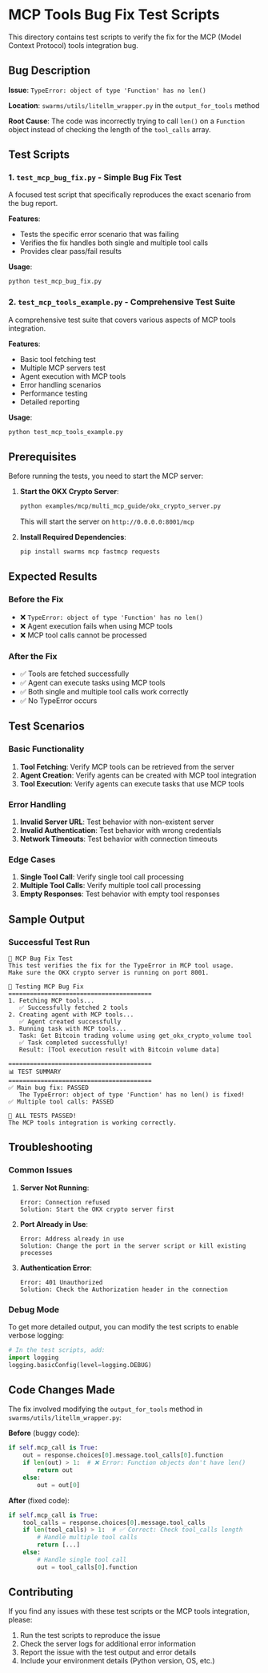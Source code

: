 # MCP Tools Bug Fix Test Scripts

This directory contains test scripts to verify the fix for the MCP (Model Context Protocol) tools integration bug.

## Bug Description

**Issue**: `TypeError: object of type 'Function' has no len()`

**Location**: `swarms/utils/litellm_wrapper.py` in the `output_for_tools` method

**Root Cause**: The code was incorrectly trying to call `len()` on a `Function` object instead of checking the length of the `tool_calls` array.

## Test Scripts

### 1. `test_mcp_bug_fix.py` - Simple Bug Fix Test

A focused test script that specifically reproduces the exact scenario from the bug report.

**Features**:
- Tests the specific error scenario that was failing
- Verifies the fix handles both single and multiple tool calls
- Provides clear pass/fail results

**Usage**:
```bash
python test_mcp_bug_fix.py
```

### 2. `test_mcp_tools_example.py` - Comprehensive Test Suite

A comprehensive test suite that covers various aspects of MCP tools integration.

**Features**:
- Basic tool fetching test
- Multiple MCP servers test
- Agent execution with MCP tools
- Error handling scenarios
- Performance testing
- Detailed reporting

**Usage**:
```bash
python test_mcp_tools_example.py
```

## Prerequisites

Before running the tests, you need to start the MCP server:

1. **Start the OKX Crypto Server**:
   ```bash
   python examples/mcp/multi_mcp_guide/okx_crypto_server.py
   ```
   
   This will start the server on `http://0.0.0.0:8001/mcp`

2. **Install Required Dependencies**:
   ```bash
   pip install swarms mcp fastmcp requests
   ```

## Expected Results

### Before the Fix
- ❌ `TypeError: object of type 'Function' has no len()`
- ❌ Agent execution fails when using MCP tools
- ❌ MCP tool calls cannot be processed

### After the Fix
- ✅ Tools are fetched successfully
- ✅ Agent can execute tasks using MCP tools
- ✅ Both single and multiple tool calls work correctly
- ✅ No TypeError occurs

## Test Scenarios

### Basic Functionality
1. **Tool Fetching**: Verify MCP tools can be retrieved from the server
2. **Agent Creation**: Verify agents can be created with MCP tool integration
3. **Tool Execution**: Verify agents can execute tasks that use MCP tools

### Error Handling
1. **Invalid Server URL**: Test behavior with non-existent server
2. **Invalid Authentication**: Test behavior with wrong credentials
3. **Network Timeouts**: Test behavior with connection timeouts

### Edge Cases
1. **Single Tool Call**: Verify single tool call processing
2. **Multiple Tool Calls**: Verify multiple tool call processing
3. **Empty Responses**: Test behavior with empty tool responses

## Sample Output

### Successful Test Run
```
🚀 MCP Bug Fix Test
This test verifies the fix for the TypeError in MCP tool usage.
Make sure the OKX crypto server is running on port 8001.

🐛 Testing MCP Bug Fix
========================================
1. Fetching MCP tools...
   ✅ Successfully fetched 2 tools
2. Creating agent with MCP tools...
   ✅ Agent created successfully
3. Running task with MCP tools...
   Task: Get Bitcoin trading volume using get_okx_crypto_volume tool
   ✅ Task completed successfully!
   Result: [Tool execution result with Bitcoin volume data]

========================================
📊 TEST SUMMARY
========================================
✅ Main bug fix: PASSED
   The TypeError: object of type 'Function' has no len() is fixed!
✅ Multiple tool calls: PASSED

🎉 ALL TESTS PASSED!
The MCP tools integration is working correctly.
```

## Troubleshooting

### Common Issues

1. **Server Not Running**:
   ```
   Error: Connection refused
   Solution: Start the OKX crypto server first
   ```

2. **Port Already in Use**:
   ```
   Error: Address already in use
   Solution: Change the port in the server script or kill existing processes
   ```

3. **Authentication Error**:
   ```
   Error: 401 Unauthorized
   Solution: Check the Authorization header in the connection
   ```

### Debug Mode

To get more detailed output, you can modify the test scripts to enable verbose logging:

```python
# In the test scripts, add:
import logging
logging.basicConfig(level=logging.DEBUG)
```

## Code Changes Made

The fix involved modifying the `output_for_tools` method in `swarms/utils/litellm_wrapper.py`:

**Before** (buggy code):
```python
if self.mcp_call is True:
    out = response.choices[0].message.tool_calls[0].function
    if len(out) > 1:  # ❌ Error: Function objects don't have len()
        return out
    else:
        out = out[0]
```

**After** (fixed code):
```python
if self.mcp_call is True:
    tool_calls = response.choices[0].message.tool_calls
    if len(tool_calls) > 1:  # ✅ Correct: Check tool_calls length
        # Handle multiple tool calls
        return [...]
    else:
        # Handle single tool call
        out = tool_calls[0].function
```

## Contributing

If you find any issues with these test scripts or the MCP tools integration, please:

1. Run the test scripts to reproduce the issue
2. Check the server logs for additional error information
3. Report the issue with the test output and error details
4. Include your environment details (Python version, OS, etc.)
